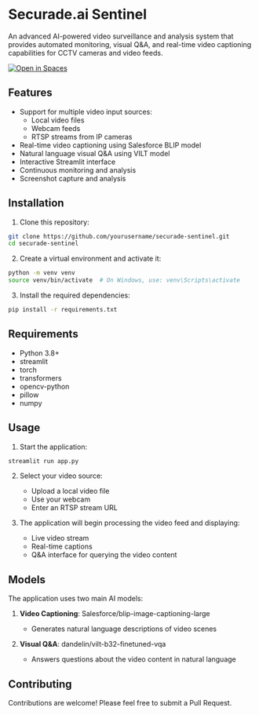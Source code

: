 # Securade.ai Sentinel

An advanced AI-powered video surveillance and analysis system that provides automated monitoring, visual Q&A, and real-time video captioning capabilities for CCTV cameras and video feeds.

[![Open in Spaces](https://huggingface.co/datasets/huggingface/badges/resolve/main/open-in-hf-spaces-sm.svg)](https://huggingface.co/spaces/codelion/sentinel)

## Features

- Support for multiple video input sources:
  - Local video files
  - Webcam feeds
  - RTSP streams from IP cameras
- Real-time video captioning using Salesforce BLIP model
- Natural language visual Q&A using VILT model
- Interactive Streamlit interface
- Continuous monitoring and analysis
- Screenshot capture and analysis

## Installation

1. Clone this repository:
```bash
git clone https://github.com/yourusername/securade-sentinel.git
cd securade-sentinel
```

2. Create a virtual environment and activate it:
```bash
python -m venv venv
source venv/bin/activate  # On Windows, use: venv\Scripts\activate
```

3. Install the required dependencies:
```bash
pip install -r requirements.txt
```

## Requirements

- Python 3.8+
- streamlit
- torch
- transformers
- opencv-python
- pillow
- numpy

## Usage

1. Start the application:
```bash
streamlit run app.py
```

2. Select your video source:
   - Upload a local video file
   - Use your webcam
   - Enter an RTSP stream URL

3. The application will begin processing the video feed and displaying:
   - Live video stream
   - Real-time captions
   - Q&A interface for querying the video content

## Models

The application uses two main AI models:

1. **Video Captioning**: Salesforce/blip-image-captioning-large
   - Generates natural language descriptions of video scenes

2. **Visual Q&A**: dandelin/vilt-b32-finetuned-vqa
   - Answers questions about the video content in natural language

## Contributing

Contributions are welcome! Please feel free to submit a Pull Request.

